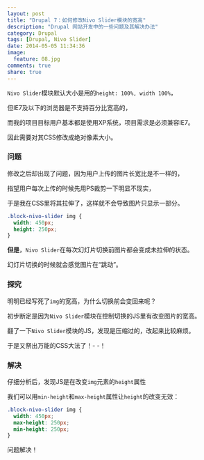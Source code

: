 ```yaml
---
layout: post
title: "Drupal 7：如何修改Nivo Slider模块的宽高"
description: "Drupal 网站开发中的一些问题及其解决办法"
category: Drupal
tags: [Drupal, Nivo Slider]
date: 2014-05-05 11:34:36
image:
  feature: 08.jpg
comments: true
share: true
---
```


`Nivo Slider`模块默认大小是用的`height: 100%, width 100%`，

但IE7及以下的浏览器是不支持百分比宽高的，

而我的项目目标用户基本都是使用XP系统，项目需求是必须兼容IE7。
 
因此需要对其CSS修改成绝对像素大小。

### 问题

修改之后却出现了问题，因为用户上传的图片长宽比是不一样的，

指望用户每次上传的时候先用PS裁剪一下明显不现实，

于是我在CSS里将其拉伸了，这样就不会导致图片只显示一部分。

```css
.block-nivo-slider img {
  width: 450px;
  height: 250px;
}
```

**但是**，`Nivo Slider`在每次幻灯片切换前图片都会变成未拉伸的状态。

幻灯片切换的时候就会感觉图片在“跳动”。

### 探究

明明已经写死了`img`的宽高，为什么切换前会变回来呢？

初步断定是因为`Nivo Slider`模块在控制切换的JS里有改变图片的宽高。

翻了一下`Nivo Slider`模块的JS，发现是压缩过的，改起来比较麻烦。

于是又祭出万能的CSS大法了！- -！

### 解决

仔细分析后，发现JS是在改变`img`元素的`height`属性

我们可以用`min-height`和`max-height`属性让`height`的改变无效：

```css
.block-nivo-slider img {
  width: 450px;
  max-height: 250px;
  min-height: 250px;
}
```

问题解决！